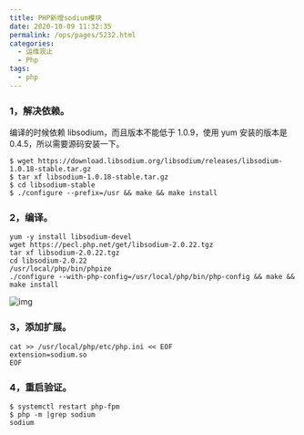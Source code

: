 ```yaml
---
title: PHP新增sodium模块
date: 2020-10-09 11:32:35
permalink: /ops/pages/5232.html
categories:
  - 运维观止
  - Php
tags:
  - php
---
```


### 1，解决依赖。



编译的时候依赖 libsodium，而且版本不能低于 1.0.9，使用 yum 安装的版本是 0.4.5，所以需要源码安装一下。



```shell
$ wget https://download.libsodium.org/libsodium/releases/libsodium-1.0.18-stable.tar.gz
$ tar xf libsodium-1.0.18-stable.tar.gz
$ cd libsodium-stable
$ ./configure --prefix=/usr && make && make install
```



### 2，编译。



```shell
yum -y install libsodium-devel
wget https://pecl.php.net/get/libsodium-2.0.22.tgz
tar xf libsodium-2.0.22.tgz
cd libsodium-2.0.22
/usr/local/php/bin/phpize
./configure --with-php-config=/usr/local/php/bin/php-config && make && make install
```





![img](http://t.eryajf.net/imgs/2021/09/2b320de75c62f3dd.jpg)





### 3，添加扩展。



```shell
cat >> /usr/local/php/etc/php.ini << EOF
extension=sodium.so
EOF
```



### 4，重启验证。



```shell
$ systemctl restart php-fpm
$ php -m |grep sodium
sodium
```
